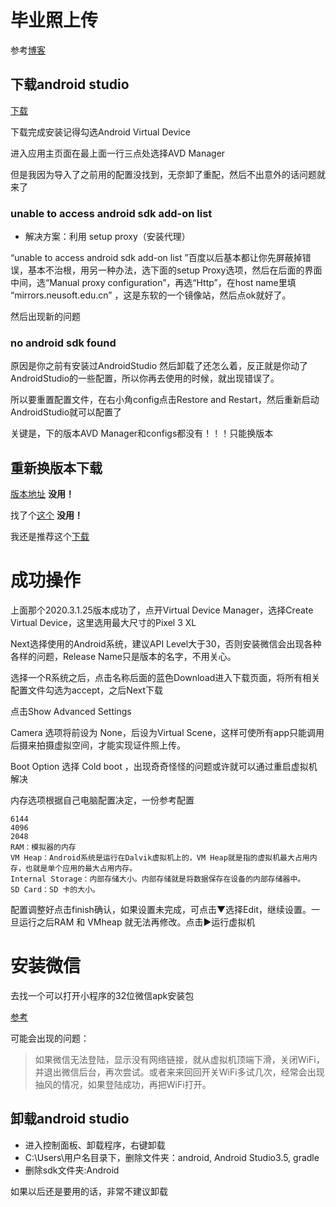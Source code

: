 # 毕业照上传
参考[博客](https://blog.csdn.net/yijisama/article/details/120758073)

## 下载android studio
[下载](https://developer.android.google.cn/studio?hl=zh-cn)

下载完成安装记得勾选Android Virtual Device

进入应用主页面在最上面一行三点处选择AVD Manager

但是我因为导入了之前用的配置没找到，无奈卸了重配，然后不出意外的话问题就来了

### unable to access android sdk add-on list
- 解决方案：利用 setup proxy（安装代理）

“unable to access android sdk add-on list ”百度以后基本都让你先屏蔽掉错误，基本不治根，用另一种办法，选下面的setup Proxy选项，然后在后面的界面中间，选“Manual proxy configuration”，再选“Http”，在host name里填 “mirrors.neusoft.edu.cn” ，这是东软的一个镜像站，然后点ok就好了。

然后出现新的问题
### no android sdk found
原因是你之前有安装过AndroidStudio 然后卸载了还怎么着，反正就是你动了AndroidStudio的一些配置，所以你再去使用的时候，就出现错误了。

所以要重置配置文件，在右小角config点击Restore and Restart，然后重新启动AndroidStudio就可以配置了

关键是，下的版本AVD Manager和configs都没有！！！只能换版本

## 重新换版本下载
[版本地址](https://developer.android.google.cn/studio/archive) **没用！** 

找了个[这个](https://redirector.gvt1.com/edgedl/android/studio/ide-zips/3.1.2.0/android-studio-ide-173.4720617-windows.zip)
 **没用！** 

我还是推荐这个[下载](https://redirector.gvt1.com/edgedl/android/studio/install/2020.3.1.25/android-studio-2020.3.1.25-windows.exe?utm_source=androiddevtools&utm_medium=website)

# 成功操作
上面那个2020.3.1.25版本成功了，点开Virtual Device Manager，选择Create Virtual Device，这里选用最大尺寸的Pixel 3 XL

Next选择使用的Android系统，建议API Level大于30，否则安装微信会出现各种各样的问题，Release Name只是版本的名字，不用关心。

选择一个R系统之后，点击名称后面的蓝色Download进入下载页面，将所有相关配置文件勾选为accept，之后Next下载

点击Show Advanced Settings

Camera 选项将前设为 None，后设为Virtual Scene，这样可使所有app只能调用后摄来拍摄虚拟空间，才能实现证件照上传。

Boot Option 选择 Cold boot ，出现奇奇怪怪的问题或许就可以通过重启虚拟机解决

内存选项根据自己电脑配置决定，一份参考配置
```
6144
4096
2048
RAM：模拟器的内存
VM Heap：Android系统是运行在Dalvik虚拟机上的，VM Heap就是指的虚拟机最大占用内存，也就是单个应用的最大占用内存。
Internal Storage：内部存储大小。内部存储就是将数据保存在设备的内部存储器中。
SD Card：SD 卡的大小。
```
配置调整好点击finish确认，如果设置未完成，可点击▼选择Edit，继续设置。一旦运行之后RAM 和 VMheap 就无法再修改。点击▶运行虚拟机

# 安装微信
去找一个可以打开小程序的32位微信apk安装包

[参考](https://dx15.198449.com/weixin8015_32.apk)

可能会出现的问题：

> 如果微信无法登陆，显示没有网络链接，就从虚拟机顶端下滑，关闭WiFi，并退出微信后台，再次尝试。或者来来回回开关WiFi多试几次，经常会出现抽风的情况，如果登陆成功，再把WiFi打开。


## 卸载android studio

- 进入控制面板、卸载程序，右键卸载
- C:\Users\用户名目录下，删除文件夹：android, Android Studio3.5, gradle
- 删除sdk文件夹:Android

如果以后还是要用的话，非常不建议卸载
